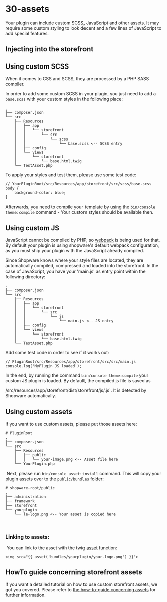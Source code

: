 # 30-assets

Your plugin can include custom SCSS, JavaScript and other assets. It may require some custom styling to look decent and a few lines of JavaScript to add special features.

## Injecting into the storefront

## Using custom SCSS

When it comes to CSS and SCSS, they are processed by a PHP SASS compiler.

In order to add some custom SCSS in your plugin, you just need to add a `base.scss` with your custom styles in the following place:

```text
.
├── composer.json
└── src
    ├── Resources
    │   ├── app
    │   │   └── storefront
    │   │       └── src
    │   │           └── scss
    │   │               └── base.scss <-- SCSS entry
    │   ├── config
    │   └── views
    │       └── storefront
    │           └── base.html.twig
    └── TestAsset.php
```

To apply your styles and test them, please use some test code:

```text
// YourPluginRoot/src/Resources/app/storefront/src/scss/base.scss
body {
    background-color: blue;
}
```

Afterwards, you need to compile your template by using the `bin/console theme:compile` command - Your custom styles should be available then.

## Using custom JS

JavaScript cannot be compiled by PHP, so [webpack](https://webpack.js.org/) is being used for that. By default your plugin is using shopware's default webpack configuration, as you must ship your plugin with the JavaScript already compiled.

Since Shopware knows where your style files are located, they are automatically compiled, compressed and loaded into the storefront. In the case of JavaScript, you have your 'main.js' as entry point within the following directory:

```text
.
├── composer.json
└── src
    ├── Resources
    │   ├── app
    │   │   └── storefront
    │   │       └── src
    │   │           └── js
    │   │               └── main.js <-- JS entry
    │   ├── config
    │   └── views
    │       └── storefront
    │           └── base.html.twig
    └── TestAsset.php
```

Add some test code in order to see if it works out:

```text
// PluginRoot/src/Resources/app/storefront/src/src/main.js
console.log('MyPlugin JS loaded');
```

In the end, by running the command `bin/console theme:compile` your custom JS plugin is loaded. By default, the compiled js file is saved as

/src/resources/app/storefront/dist/storefront/js/.js\`. It is detected by Shopware automatically.

## Using custom assets

If you want to use custom assets, please put those assets here: ​

```text
# PluginRoot
.
├── composer.json
└── src
    ├── Resources
    │   ├── public
    │   │   └── your-image.png <-- Asset file here
    └── YourPlugin.php
```

​ Next, please run `bin/console asset:install` command. This will copy your plugin assets over to the `public/bundles` folder: ​

```text
# shopware-root/public
.
├── administration
├── framework
├── storefront
└── yourplugin
    └── le-logo.png <-- Your asset is copied here
```

​

### Linking to assets:

​ You can link to the asset with the twig [asset](https://symfony.com/doc/current/templates.html#linking-to-css-javascript-and-image-assets) function: ​

```text
<img src="{{ asset('bundles/yourplugin/your-logo.png') }}">
```

## HowTo guide concerning storefront assets

If you want a detailed tutorial on how to use custom storefront assets, we got you covered. Please refer to [the how-to-guide concerning assets](../../50-how-to/330-storefront-assets.md) for further information.

